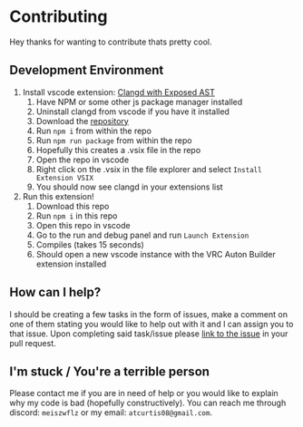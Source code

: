 # Contributing
Hey thanks for wanting to contribute thats pretty cool.

## Development Environment
1. Install vscode extension: [Clangd with Exposed AST](https://github.com/meisZWFLZ/vscode-clangd-expose-ast)
   1. Have NPM or some other js package manager installed 
   2. Uninstall clangd from vscode if you have it installed
   3. Download the [repository](https://github.com/meisZWFLZ/vscode-clangd-expose-ast)
   4. Run `npm i` from within the repo
   5. Run `npm run package` from within the repo
   6. Hopefully this creates a .vsix file in the repo
   7. Open the repo in vscode
   8. Right click on the .vsix in the file explorer and select `Install Extension VSIX`
   9. You should now see clangd in your extensions list
2. Run this extension!
   1. Download this repo
   2. Run `npm i` in this repo
   3. Open this repo in vscode
   4. Go to the run and debug panel and run `Launch Extension`
   5. Compiles (takes 15 seconds)
   6. Should open a new vscode instance with the VRC Auton Builder extension installed

## How can I help?
I should be creating a few tasks in the form of issues, make a comment on one of them stating you would like to help out with it and I can assign you to that issue. 
Upon completing said task/issue please [link to the issue](https://docs.github.com/en/issues/tracking-your-work-with-issues/linking-a-pull-request-to-an-issue) in your pull request.

## I'm stuck / You're a terrible person
Please contact me if you are in need of help or you would like to explain why my code is bad (hopefully constructively). You can reach me through discord: `meiszwflz` or my email: `atcurtis08@gmail.com`.